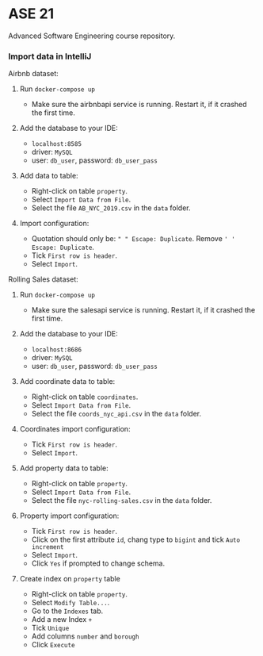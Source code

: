 # ASE 21
Advanced Software Engineering course repository.

### Import data in IntelliJ

Airbnb dataset:

1. Run `docker-compose up`
    - Make sure the airbnbapi service is running.
    Restart it, if it crashed the first time.

2. Add the database to your IDE:
    - `localhost:8585`
    - driver: `MySQL`
    - user: `db_user`, password: `db_user_pass`

3. Add data to table:
    - Right-click on table `property`.
    - Select `Import Data from File`.
    - Select the file `AB_NYC_2019.csv` in the `data` folder.

4. Import configuration:
    - Quotation should only be: `" " Escape: Duplicate`.
    Remove `' ' Escape: Duplicate`.
    - Tick `First row is header`.
    - Select `Import`.
    
Rolling Sales dataset:

1. Run `docker-compose up`
    - Make sure the salesapi service is running.
    Restart it, if it crashed the first time.
    
2. Add the database to your IDE:
    - `localhost:8686`
    - driver: `MySQL`
    - user: `db_user`, password: `db_user_pass`
    
3. Add coordinate data to table:
    - Right-click on table `coordinates`.
    - Select `Import Data from File`.
    - Select the file `coords_nyc_api.csv` in the `data` folder.
    
4. Coordinates import configuration:
    - Tick `First row is header`.
    - Select `Import`.
    
5. Add property data to table:
    - Right-click on table `property`.
    - Select `Import Data from File`.
    - Select the file `nyc-rolling-sales.csv` in the `data` folder.
    
6. Property import configuration:
    - Tick `First row is header`.
    - Click on the first attribute `id`, chang type to `bigint` and tick `Auto increment`
    - Select `Import`.
    - Click `Yes` if prompted to change schema.
   
7. Create index on `property` table
   - Right-click on table `property`.
   - Select `Modify Table...`.
   - Go to the `Indexes` tab.
   - Add a new Index `+`
   - Tick `Unique`
   - Add columns `number` and `borough`
   - Click `Execute`